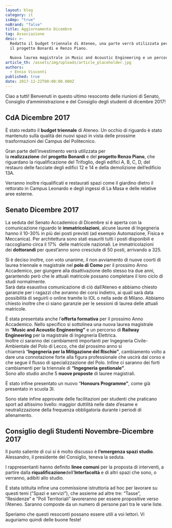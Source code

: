 ```yaml
---
layout: blog
category: it
isAmp: "true"
noBrand: "false"
title: Aggiornamento Dicembre
tag: Associazione
desc: >-
  Redatto il budget triennale di Ateneo, una parte verrà utilizzata per
  il progetto Bonardi e Renzo Piano.

  Nuova laurea magistrale in Music and Acoustic Engineering e un percorso di Railway Engineering.
article_th: /assets/img/uploads/article_placeholder.jpg
authors:
  - Ennio Visconti
published: true
date: 2017-12-22T00:00:00.000Z
---
```

Ciao a tutti! Benvenuti in questo ultimo resoconto delle riunioni di Senato, Consiglio d’amministrazione e del Consiglio degli studenti di dicembre 2017!

## CdA Dicembre 2017

È stato redatto il **budget triennale** di Ateneo. Un occhio di riguardo è stato mantenuto sulla qualità dei nuovi spazi in vista delle prossime trasformazioni dei Campus del Politecnico.

Gran parte dell’investimento verrà utilizzata per la **realizzazione** del **progetto Bonardi** e del **progetto Renzo Piano**, che riguardano la riqualificazione del Trifoglio, degli edifici A, B, C, D, del restauro delle facciate degli edifici 12 e 14 e della demolizione dell’edificio 13A.

Verranno inoltre riqualificati e restaurati spazi come il giardino dietro il rettorato in Campus Leonardo e degli ingessi di La Masa e delle relative aree esterne.

## Senato Dicembre 2017

La seduta del Senato Accademico di Dicembre si è aperta con la comunicazione riguardo le **immatricolazioni**, alcune lauree di Ingegneria hanno il 10-30% in più dei posti previsti (ad esempio Automazione, Fisica e Meccanica). Per architettura sono stati esauriti tutti i posti disponibili e raccogliamo circa il 17%  delle matricole nazionali. Le immatricolazioni dei **dottorandi** per quest’anno sono cresciute di 50 posti, arrivando a 325.

Sì è deciso inoltre, con voto unanime, il non avviamento di nuove coorti di laurea triennale e magistrale nel **polo di Como** per il prossimo Anno Accademico, per giungere alla disattivazione dello stesso tra due anni, garantendo però che le attuali matricole possano completare il loro ciclo di studi normalmente. \
Sarà data esaustiva comunicazione di ciò dall’Ateneo e abbiamo chiesto garanzie per i ragazzi che avranno dei corsi indietro, ai quali sarà data possibilità di seguirli o online tramite lo IOL o nella sede di Milano. Abbiamo chiesto inoltre che ci siano garanzie per le sessioni di laurea delle attuali matricole.

È stata presentata anche l’**offerta formativa** per il prossimo Anno Accademico. Nello specifico si sottolinea una nuova laurea magistrale in “**Music and Acoustic Engineering”** e un percorso di **Railway Engineering** per la magistrale di Ingegneria Elettrica. \
Inoltre ci saranno dei cambiamenti importanti per Ingegneria Civile-Ambientale del Polo di Lecco, che dal prossimo anno si chiamerà “**Ingegneria per la Mitigazione del Rischio”**, cambiamento volto a dare una connotazione forte alla figura professionale che uscirà dal corso e che segue il flusso di specializzazione del Polo. Infine ci saranno dei forti cambiamenti per la triennale di **“Ingegneria** **gestionale”**. \
Sono allo studio anche 5 **nuove proposte** di lauree magistrali.

È stato infine presentato un nuovo “**Honours Programme”**, come già presentato in scuola 3I.

Sono state infine approvate delle facilitazioni per studenti che praticano sport ad altissimo livello: maggior duttilità nelle date d’esame e neutralizzazione della frequenza obbligatoria durante i periodi di allenamento.

## **Consiglio degli Studenti Novembre-Dicembre 2017**

Il punto saliente di cui si è molto discusso è **l’emergenza spazi studio**. Alessandro, il presidente del Consiglio, teneva la seduta.

I rappresentanti hanno definito **linee comuni** per la proposta di interventi, a partire dalla **riqualificazione**dell’**Interfacoltà** e di altri spazi che sono, o verranno, adibiti allo studio.

È stata istituita infine una commissione istruttoria ad hoc per lavorare su questi temi (”Spazi e servizi”), che assieme ad altre tre: ”Tasse”, ”Residenze” e ”Poli Territoriali” lavoreranno per essere propositive verso l’Ateneo. Saranno composte da un numero di persone pari tra le varie liste.

Speriamo che questi resoconti possano essere utili a voi lettori. Vi auguriamo quindi delle buone feste!